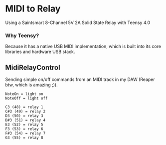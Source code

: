 # MIDI to Relay

Using a Saintsmart 8-Channel 5V 2A Solid State Relay with Teensy 4.0

### Why Teensy?
Because it has a native USB MIDI implementation, which is built into its core libraries and hardware USB stack.

## MidiRelayControl
Sending simple on/off commands from an MIDI track in my DAW (Reaper btw, which is amazing ;)).

```
NoteOn = light on
NoteOff = light off

C3 (48) = relay 1  
C#3 (49) = relay 2  
D3 (50) = relay 3  
D#3 (51) = relay 4  
E3 (52) = relay 5  
F3 (53) = relay 6  
F#3 (54) = relay 7  
G3 (55) = relay 8
```